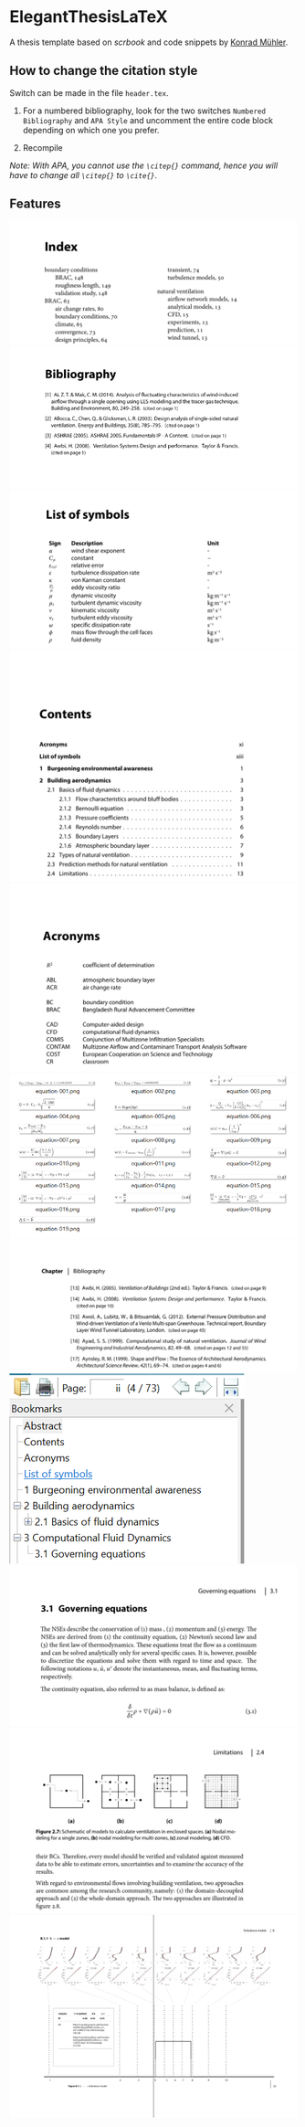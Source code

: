 ElegantThesisLaTeX
==================

A thesis template based on *scrbook* and code snippets by [Konrad Mühler](http://www.kfiles.de/latex.php).

How to change the citation style
--------------------------------

Switch can be made in the file `header.tex`.

1. For a numbered bibliography, look for the two switches `Numbered Bibliography` and `APA Style` and uncomment the entire code block depending on which one you prefer.

2. Recompile

*Note: With APA, you cannot use the `\citep{}` command, hence you will have to change all `\citep{}` to `\cite{}`*.




Features
--------

![Alt text](/screenshots/index.png)
![Alt text](/screenshots/selected_bibliography_export.png)
![Alt text](/screenshots/symbols.png)
![Alt text](/screenshots/TOC.png)
![Alt text](/screenshots/acronyms.png)
![Alt text](/screenshots/automatic_equation_export.png)
![Alt text](/screenshots/backref.png)
![Alt text](/screenshots/clickable_pdf_bookmarks.png)
![Alt text](/screenshots/equations.png)
![Alt text](/screenshots/fonts_header.png)
![Alt text](/screenshots/fullpage_appendix.png)
